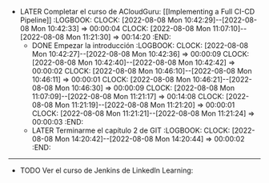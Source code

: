 - LATER Completar el curso de ACloudGuru: [[Implementing a Full CI-CD Pipeline]]
  :LOGBOOK:
  CLOCK: [2022-08-08 Mon 10:42:29]--[2022-08-08 Mon 10:42:33] =>  00:00:04
  CLOCK: [2022-08-08 Mon 11:07:10]--[2022-08-08 Mon 11:21:30] =>  00:14:20
  :END:
	- DONE Empezar la introducción
	  :LOGBOOK:
	  CLOCK: [2022-08-08 Mon 10:42:27]--[2022-08-08 Mon 10:42:36] =>  00:00:09
	  CLOCK: [2022-08-08 Mon 10:42:40]--[2022-08-08 Mon 10:42:42] =>  00:00:02
	  CLOCK: [2022-08-08 Mon 10:46:10]--[2022-08-08 Mon 10:46:11] =>  00:00:01
	  CLOCK: [2022-08-08 Mon 10:46:21]--[2022-08-08 Mon 10:46:30] =>  00:00:09
	  CLOCK: [2022-08-08 Mon 11:07:09]--[2022-08-08 Mon 11:21:17] =>  00:14:08
	  CLOCK: [2022-08-08 Mon 11:21:19]--[2022-08-08 Mon 11:21:20] =>  00:00:01
	  CLOCK: [2022-08-08 Mon 11:21:21]--[2022-08-08 Mon 11:21:24] =>  00:00:03
	  :END:
	- LATER Terminarme el capítulo 2 de GIT
	  :LOGBOOK:
	  CLOCK: [2022-08-08 Mon 14:20:42]--[2022-08-08 Mon 14:20:44] =>  00:00:02
	  :END:
- ---
- TODO Ver el curso de Jenkins de LinkedIn Learning: